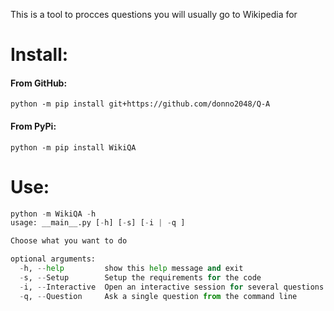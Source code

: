 This is a tool to procces questions you will usually go to Wikipedia for
# Install:
#### From GitHub:
```
python -m pip install git+https://github.com/donno2048/Q-A
```
#### From PyPi:
```
python -m pip install WikiQA
```
# Use:
```py
python -m WikiQA -h
usage: __main__.py [-h] [-s] [-i | -q ]

Choose what you want to do

optional arguments:
  -h, --help         show this help message and exit
  -s, --Setup        Setup the requirements for the code
  -i, --Interactive  Open an interactive session for several questions
  -q, --Question     Ask a single question from the command line
```